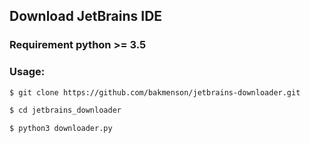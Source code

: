## Download JetBrains IDE

### Requirement python >= 3.5

### Usage:

``` sh
$ git clone https://github.com/bakmenson/jetbrains-downloader.git

$ cd jetbrains_downloader

$ python3 downloader.py
```
